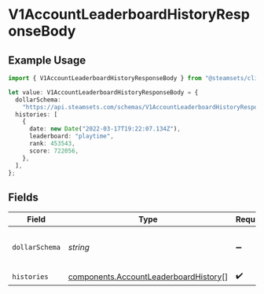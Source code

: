 # V1AccountLeaderboardHistoryResponseBody

## Example Usage

```typescript
import { V1AccountLeaderboardHistoryResponseBody } from "@steamsets/client-ts/models/components";

let value: V1AccountLeaderboardHistoryResponseBody = {
  dollarSchema:
    "https://api.steamsets.com/schemas/V1AccountLeaderboardHistoryResponseBody.json",
  histories: [
    {
      date: new Date("2022-03-17T19:22:07.134Z"),
      leaderboard: "playtime",
      rank: 453543,
      score: 722056,
    },
  ],
};
```

## Fields

| Field                                                                                          | Type                                                                                           | Required                                                                                       | Description                                                                                    | Example                                                                                        |
| ---------------------------------------------------------------------------------------------- | ---------------------------------------------------------------------------------------------- | ---------------------------------------------------------------------------------------------- | ---------------------------------------------------------------------------------------------- | ---------------------------------------------------------------------------------------------- |
| `dollarSchema`                                                                                 | *string*                                                                                       | :heavy_minus_sign:                                                                             | A URL to the JSON Schema for this object.                                                      | https://api.steamsets.com/schemas/V1AccountLeaderboardHistoryResponseBody.json                 |
| `histories`                                                                                    | [components.AccountLeaderboardHistory](../../models/components/accountleaderboardhistory.md)[] | :heavy_check_mark:                                                                             | N/A                                                                                            |                                                                                                |